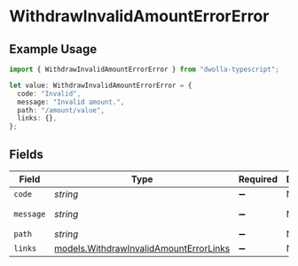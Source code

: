 # WithdrawInvalidAmountErrorError

## Example Usage

```typescript
import { WithdrawInvalidAmountErrorError } from "dwolla-typescript";

let value: WithdrawInvalidAmountErrorError = {
  code: "Invalid",
  message: "Invalid amount.",
  path: "/amount/value",
  links: {},
};
```

## Fields

| Field                                                                                  | Type                                                                                   | Required                                                                               | Description                                                                            | Example                                                                                |
| -------------------------------------------------------------------------------------- | -------------------------------------------------------------------------------------- | -------------------------------------------------------------------------------------- | -------------------------------------------------------------------------------------- | -------------------------------------------------------------------------------------- |
| `code`                                                                                 | *string*                                                                               | :heavy_minus_sign:                                                                     | N/A                                                                                    | Invalid                                                                                |
| `message`                                                                              | *string*                                                                               | :heavy_minus_sign:                                                                     | N/A                                                                                    | Invalid amount.                                                                        |
| `path`                                                                                 | *string*                                                                               | :heavy_minus_sign:                                                                     | N/A                                                                                    | /amount/value                                                                          |
| `links`                                                                                | [models.WithdrawInvalidAmountErrorLinks](../models/withdrawinvalidamounterrorlinks.md) | :heavy_minus_sign:                                                                     | N/A                                                                                    | {}                                                                                     |